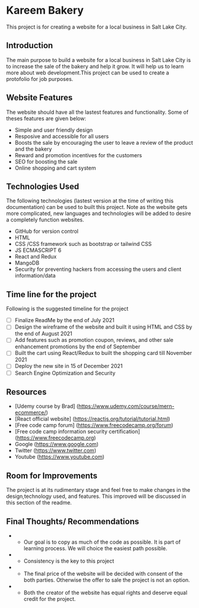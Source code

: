 Kareem Bakery 
=============

This project is for creating a website for a local business in Salt Lake City. 

## Introduction 

The main purpose to build a website for a local business in Salt Lake City is to increase the sale of the bakery and help it grow. It will help us to learn more about web development.This project can be used to create a protofolio for job purposes.

## Website Features 

The website should have all the lastest features and functionality. Some of theses features are given below: 

* Simple and user friendly design
* Resposive and accessible for all users
* Boosts the sale by encouraging the user to leave a  review of the product and the bakery 
* Reward and promotion incentives for the customers
* SEO for boosting the sale
* Online shopping and cart system

## Technologies Used 

The following technologies (lastest version at the time of writing this documentation) can be used to built this project. Note as the website gets more complicated, new languages and technologies will be added to desire a completely function websites. 

* GitHub for version control
* HTML 
* CSS /CSS framework such as  bootstrap or tailwind CSS
* JS  ECMASCRIPT 6 
* React and Redux
* MangoDB
* Security for preventing hackers from accessing the users and client information/data

## Time line for the project 

Following is the suggested timeline for the project

- [ ] Finalize ReadMe by the end of July 2021
- [ ] Design the wireframe of the website and built it using HTML and CSS by the end of August 2021
- [ ] Add features such as promotion coupon, reviews, and other sale enhancement promotions by the end of September
- [ ] Built the cart using React/Redux to built the shopping card till November 2021
- [ ] Deploy the new site  in 15 of December 2021
- [ ] Search Engine Optimization and Security

## Resources 

* [Udemy course by Brad] (https://www.udemy.com/course/mern-ecommerce/)
* [React official website] (https://reactjs.org/tutorial/tutorial.html)
* [Free code camp forum] (https://www.freecodecamp.org/forum)
* [Free code camp information security certification] (https://www.freecodecamp.org)
* Google (https://www.google.com)
* Twitter (https://www.twitter.com)
* Youtube (https://www.youtube.com)

## Room for Improvements 

The project is at its rudimentary stage and feel free to make  changes in the design,technology used, and features.  This improved will be discussed in this section of the readme. 


## Final Thoughts/ Recommendations 

* - Our goal is to copy as much of the code as possible. It is part of learning process. We will choice the easiest
path possible. 
* - Consistency is the key to this project 
* - The final price of the website will be decided with consent of the both parties. Otherwise the offer to sale the project is not an option. 
* - Both the creator of the website has equal rights and deserve equal credit for the project. 









